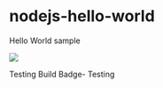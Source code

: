 # nodejs-hello-world
Hello World sample

![](https://codebuild.us-east-1.amazonaws.com/badges?uuid=eyJlbmNyeXB0ZWREYXRhIjoiTmhidUpDMUNqSG9Xd1hzQ3BqZENNOFg1RkdTZHpJbFE3RkxFUHk4eUpPM0hpdmFDNzFUVmVTYWxWMUtXWUxFRnI0dllyWWZ3U0VGekNieC9ncFBaNGYwPSIsIml2UGFyYW1ldGVyU3BlYyI6InlkZkFlc0JjQkVNa0VzOVUiLCJtYXRlcmlhbFNldFNlcmlhbCI6MX0%3D&branch=main)

Testing Build Badge- Testing
